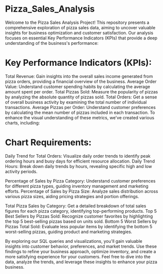 # Pizza_Sales_Analysis
Welcome to the Pizza Sales Analysis Project! This repository presents a comprehensive exploration of pizza sales data, aiming to uncover valuable insights for business optimization and customer satisfaction. Our analysis focuses on essential Key Performance Indicators (KPIs) that provide a deep understanding of the business's performance:
# Key Performance Indicators (KPIs):
Total Revenue: Gain insights into the overall sales income generated from pizza orders, providing a financial overview of the business.
Average Order Value: Understand customer spending habits by calculating the average amount spent per order.
Total Pizzas Sold: Measure the popularity of pizzas by analyzing the absolute quantity of pizzas sold.
Total Orders: Get a sense of overall business activity by examining the total number of individual transactions.
Average Pizzas per Order: Understand customer preferences by calculating the mean number of pizzas included in each transaction.
To enhance the visual understanding of these metrics, we've created various charts, including:
# Chart Requirements:
Daily Trend for Total Orders: Visualize daily order trends to identify peak ordering hours and busy days for efficient resource allocation.
Daily Trend Hours: Break down daily trends by hours, revealing specific high and low activity periods.

Percentage of Sales by Pizza Category: Understand customer preferences for different pizza types, guiding inventory management and marketing efforts.
Percentage of Sales by Pizza Size: Analyze sales distribution across various pizza sizes, aiding pricing strategies and portion offerings.

Total Pizza Sales by Category: Get a detailed breakdown of total sales figures for each pizza category, identifying top-performing products.
Top 5 Best Sellers by Pizzas Sold: Recognize customer favorites by highlighting the top 5 best-selling pizzas based on units sold.
Bottom 5 Worst Sellers by Pizzas Total Sold: Evaluate less popular items by identifying the bottom 5 worst-selling pizzas, guiding product and marketing strategies.

By exploring our SQL queries and visualizations, you'll gain valuable insights into customer behavior, preferences, and market trends. Use these findings to refine your business approach, optimize inventory, and create a more satisfying experience for your customers. Feel free to dive into the data, analyze the trends, and leverage these insights to enhance your pizza business.
